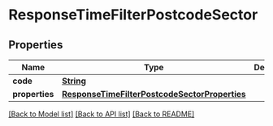 # ResponseTimeFilterPostcodeSector

## Properties
Name | Type | Description | Notes
------------ | ------------- | ------------- | -------------
**code** | [**String**](String.md) |  | 
**properties** | [**ResponseTimeFilterPostcodeSectorProperties**](ResponseTimeFilterPostcodeSectorProperties.md) |  | 

[[Back to Model list]](../README.md#documentation-for-models) [[Back to API list]](../README.md#documentation-for-api-endpoints) [[Back to README]](../README.md)


